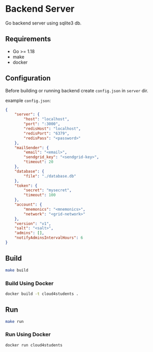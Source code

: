 # Backend Server

Go backend server using sqlite3 db.

## Requirements

- Go >= 1.18
- make
- docker

## Configuration

Before building or running backend create `config.json` in `server` dir.

example `config.json`:

```json
{
    "server": {
        "host": "localhost",
        "port": ":3000",
        "redisHost": "localhost",
        "redisPort": "6379",
        "redisPass": "<password>"  
    },
    "mailSender": {
        "email": "<email>",
        "sendgrid_key": "<sendgrid-key>",
        "timeout": 20 
    },
    "database": {
        "file": "./database.db"
    },
    "token": {
        "secret": "mysecret",
        "timeout": 100
    },
    "account": {
        "mnemonics": "<mnemonics>",
        "network": "<grid-network>"
    },
    "version": "v1",
    "salt": "<salt>",
    "admins": [],
    "notifyAdminsIntervalHours": 6
}
```

## Build

```bash
make build
```

### Build Using Docker

```bash
docker build -t cloud4students .
```

## Run

```bash
make run
```

### Run Using Docker

```bash
docker run cloud4students
```
